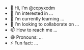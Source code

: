 - 👋 Hi, I’m @ccpyxcdm
- 👀 I’m interested in ...
- 🌱 I’m currently learning ...
- 💞️ I’m looking to collaborate on ...
- 📫 How to reach me ...
- 😄 Pronouns: ...
- ⚡ Fun fact: ...

<!---
ccpyxcdm/ccpyxcdm is a ✨ special ✨ repository because its `README.md` (this file) appears on your GitHub profile.
You can click the Preview link to take a look at your changes.
--->

